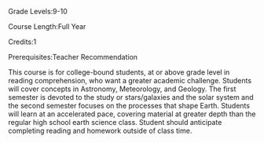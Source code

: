 Grade Levels:9-10

Course Length:Full Year

Credits:1

Prerequisites:Teacher Recommendation

This course is for college-bound students, at or above grade level in reading comprehension, who want a greater academic challenge.  Students will cover concepts in Astronomy, Meteorology, and Geology.  The first semester is devoted to the study or stars/galaxies and the solar system and the second semester focuses on the processes that shape Earth.  Students will learn at an accelerated pace, covering material at greater depth than the regular high school earth science class. Student should anticipate completing reading and homework outside of class time.